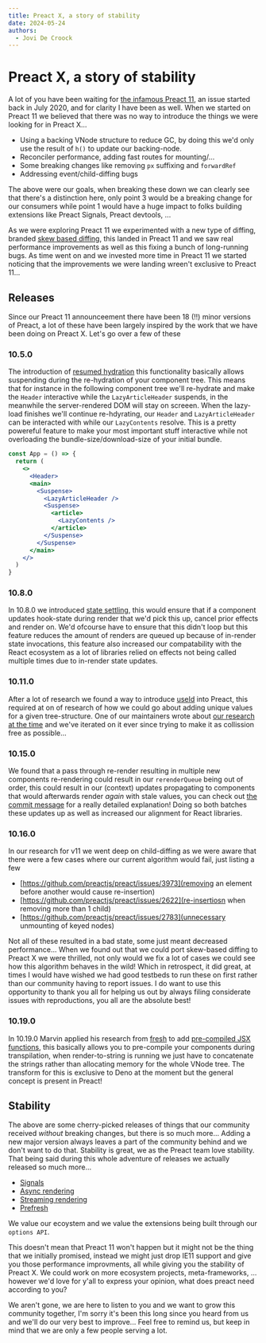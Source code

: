 ```yaml
---
title: Preact X, a story of stability
date: 2024-05-24
authors:
  - Jovi De Croock
---
```


# Preact X, a story of stability

A lot of you have been waiting for [the infamous Preact 11](https://github.com/preactjs/preact/issues/2621), an issue started
back in July 2020, and for clarity I have been as well. When we started on Preact 11 we believed that there was
no way to introduce the things we were looking for in Preact X...

- Using a backing VNode structure to reduce GC, by doing this we'd only use the result of `h()` to update our backing-node.
- Reconciler performance, adding fast routes for mounting/...
- Some breaking changes like removing `px` suffixing and `forwardRef`
- Addressing event/child-diffing bugs

The above were our goals, when breaking these down we can clearly see that there's a distinction here, only point 3 would
be a breaking change for our consumers while point 1 would have a huge impact to folks building extensions like Preact Signals,
Preact devtools, ...

As we were exploring Preact 11 we experimented with a new type of diffing, branded [skew based diffing](https://github.com/preactjs/preact/pull/3388),
this landed in Preact 11 and we saw real performance improvements as well as this fixing a bunch of long-running bugs. As time went on
and we invested more time in Preact 11 we started noticing that the improvements we were landing wreen't exclusive to Preact 11...

## Releases

Since our Preact 11 announceement there have been 18 (!!) minor versions of Preact, a lot of these have been largely inspired by the work
that we have been doing on Preact X. Let's go over a few of these

### 10.5.0

The introduction of [resumed hydration](https://github.com/preactjs/preact/pull/2754) this functionality basically allows suspending during
the re-hydration of your component tree. This means that for instance in the following component tree we'll re-hydrate and make the `Header`
interactive while the `LazyArticleHeader` suspends, in the meanwhile the server-rendered DOM will stay on screeen. When the lazy-load finishes
we'll continue re-hdyrating, our `Header` and `LazyArticleHeader` can be interacted with while our `LazyContents` resolve. This is a pretty
powereful feature to make your most important stuff interactive while not overloading the bundle-size/download-size of your initial bundle.

```jsx
const App = () => {
  return (
    <>
      <Header>
      <main>
        <Suspense>
          <LazyArticleHeader />
          <Suspense>
            <article>
              <LazyContents />
            </article>
          </Suspense>
        </Suspense>
      </main>
    </>
  )
}
```

### 10.8.0

In 10.8.0 we introduced [state settling](https://github.com/preactjs/preact/pull/3553), this would ensure that if a component updates hook-state
during render that we'd pick this up, cancel prior effects and render on. We'd ofcourse have to ensure that this didn't loop but this feature
reduces the amount of renders are queued up because of in-render state invocations, this feature also increased our compatability with the
React ecosystem as a lot of libraries relied on effects not being called multiple times due to in-render state updates.

### 10.11.0

After a lot of research we found a way to introduce [useId](https://github.com/preactjs/preact/pull/3583) into Preact, this required at on of research
of how we could go about adding unique values for a given tree-structure. One of our maintainers wrote about
[our research at the time](https://www.jovidecroock.com/blog/preact-use-id) and we've iterated on it ever since trying to make it as collission free as possible...

### 10.15.0

We found that a pass through re-render resulting in multiple new components re-rendering could result in our `rerenderQueue` being out of order, this could
result in our (context) updates propagating to components that would afterwards render _again_ with stale values, you can check out
[the commit message](https://github.com/preactjs/preact/commit/672782adbf9ccefa7a4d7c175f0adf8580f73c92) for a really detailed explanation! Doing so both
batches these updates up as well as increased our alignment for React libraries.

### 10.16.0

In our research for v11 we went deep on child-diffing as we were aware that there were a few cases where our current algorithm would fail, just listing a few

- [https://github.com/preactjs/preact/issues/3973](removing an element before another would cause re-insertion)
- [https://github.com/preactjs/preact/issues/2622](re-insertiosn when removing more than 1 child)
- [https://github.com/preactjs/preact/issues/2783](unnecessary unmounting of keyed nodes)

Not all of these resulted in a bad state, some just meant decreased performance... When we found out that we could port skew-based diffing to Preact X we
were thrilled, not only would we fix a lot of cases we could see how this algorithm behaves in the wild! Which in retrospect, it did great, at times I would
have wished we had good testbeds to run these on first rather than our community having to report issues. I do want to use this opportunity to thank you all
for helping us out by always filing considerate issues with reproductions, you all are the absolute best!

### 10.19.0

In 10.19.0 Marvin applied his research from [fresh](https://fresh.deno.dev/) to add [pre-compiled JSX functions](https://github.com/preactjs/preact/pull/4177),
this basically allows you to pre-compile your components during transpilation, when render-to-string is running we just have to concatenate the strings rather
than allocating memory for the whole VNode tree. The transform for this is exclusive to Deno at the moment but the general concept is present in Preact!

## Stability

The above are some cherry-picked releases of things that our community received _without_ breaking changes, but there is so much more... Adding a new major
version always leaves a part of the community behind and we don't want to do that. Stability is great, we as the Preact team love stability. That being said
during this whole adventure of releases we actually released so much more...

- [Signals](https://github.com/preactjs/signals)
- [Async rendering](https://github.com/preactjs/preact-render-to-string/pull/333)
- [Streaming rendering](https://github.com/preactjs/preact-render-to-string/pull/354)
- [Prefresh](https://github.com/preactjs/prefresh)

We value our ecoystem and we value the extensions being built through our `options API`.

This doesn't mean that Preact 11 won't happen but it might not be the thing that we initially promised, instead we might just drop IE11 support and give you
those performance improvments, all while giving you the stability of Preact X. We could work on more ecosystem projects, meta-frameworks, ... however we'd love
for y'all to express your opinion, what does preact need according to you?

We aren't gone, we are here to listen to you and we want to grow this community together, I'm sorry it's been this long since you heard from us and we'll do
our very best to improve... Feel free to remind us, but keep in mind that we are only a few people serving a lot.
